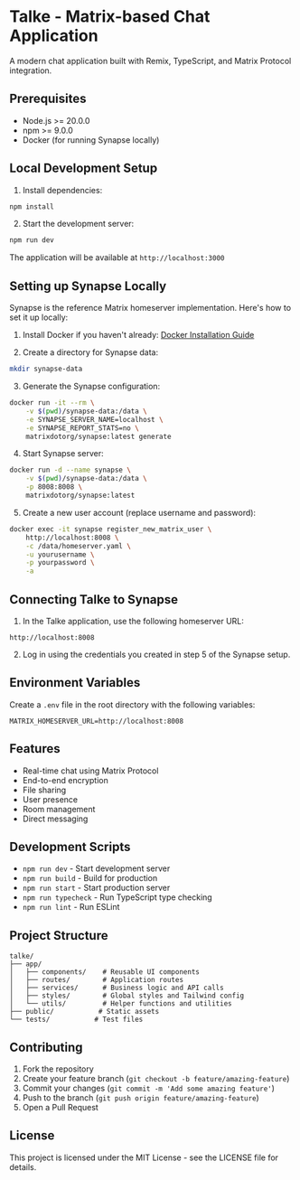 # Talke - Matrix-based Chat Application

A modern chat application built with Remix, TypeScript, and Matrix Protocol integration.

## Prerequisites

- Node.js >= 20.0.0
- npm >= 9.0.0
- Docker (for running Synapse locally)

## Local Development Setup

1. Install dependencies:
```bash
npm install
```

2. Start the development server:
```bash
npm run dev
```

The application will be available at `http://localhost:3000`

## Setting up Synapse Locally

Synapse is the reference Matrix homeserver implementation. Here's how to set it up locally:

1. Install Docker if you haven't already: [Docker Installation Guide](https://docs.docker.com/get-docker/)

2. Create a directory for Synapse data:
```bash
mkdir synapse-data
```

3. Generate the Synapse configuration:
```bash
docker run -it --rm \
    -v $(pwd)/synapse-data:/data \
    -e SYNAPSE_SERVER_NAME=localhost \
    -e SYNAPSE_REPORT_STATS=no \
    matrixdotorg/synapse:latest generate
```

4. Start Synapse server:
```bash
docker run -d --name synapse \
    -v $(pwd)/synapse-data:/data \
    -p 8008:8008 \
    matrixdotorg/synapse:latest
```

5. Create a new user account (replace username and password):
```bash
docker exec -it synapse register_new_matrix_user \
    http://localhost:8008 \
    -c /data/homeserver.yaml \
    -u yourusername \
    -p yourpassword \
    -a
```

## Connecting Talke to Synapse

1. In the Talke application, use the following homeserver URL:
```
http://localhost:8008
```

2. Log in using the credentials you created in step 5 of the Synapse setup.

## Environment Variables

Create a `.env` file in the root directory with the following variables:

```env
MATRIX_HOMESERVER_URL=http://localhost:8008
```

## Features

- Real-time chat using Matrix Protocol
- End-to-end encryption
- File sharing
- User presence
- Room management
- Direct messaging

## Development Scripts

- `npm run dev` - Start development server
- `npm run build` - Build for production
- `npm run start` - Start production server
- `npm run typecheck` - Run TypeScript type checking
- `npm run lint` - Run ESLint

## Project Structure

```
talke/
├── app/
│   ├── components/    # Reusable UI components
│   ├── routes/        # Application routes
│   ├── services/      # Business logic and API calls
│   ├── styles/        # Global styles and Tailwind config
│   └── utils/         # Helper functions and utilities
├── public/           # Static assets
└── tests/           # Test files
```

## Contributing

1. Fork the repository
2. Create your feature branch (`git checkout -b feature/amazing-feature`)
3. Commit your changes (`git commit -m 'Add some amazing feature'`)
4. Push to the branch (`git push origin feature/amazing-feature`)
5. Open a Pull Request

## License

This project is licensed under the MIT License - see the LICENSE file for details.
